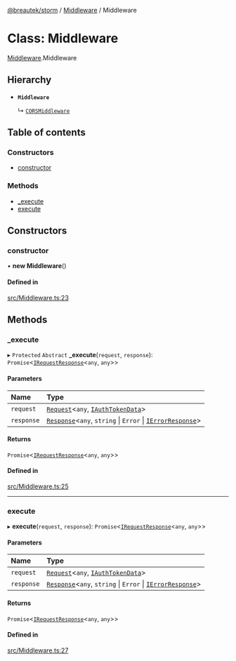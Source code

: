 [@breautek/storm](../README.md) / [Middleware](../modules/Middleware.md) / Middleware

# Class: Middleware

[Middleware](../modules/Middleware.md).Middleware

## Hierarchy

- **`Middleware`**

  ↳ [`CORSMiddleware`](CORSMiddleware.CORSMiddleware-1.md)

## Table of contents

### Constructors

- [constructor](Middleware.Middleware-1.md#constructor)

### Methods

- [\_execute](Middleware.Middleware-1.md#_execute)
- [execute](Middleware.Middleware-1.md#execute)

## Constructors

### constructor

• **new Middleware**()

#### Defined in

[src/Middleware.ts:23](https://github.com/breautek/storm/blob/72412c9/src/Middleware.ts#L23)

## Methods

### \_execute

▸ `Protected` `Abstract` **_execute**(`request`, `response`): `Promise`<[`IRequestResponse`](../interfaces/IRequestResponse.IRequestResponse-1.md)<`any`, `any`\>\>

#### Parameters

| Name | Type |
| :------ | :------ |
| `request` | [`Request`](Request.Request-1.md)<`any`, [`IAuthTokenData`](../interfaces/IAuthTokenData.IAuthTokenData-1.md)\> |
| `response` | [`Response`](Response.Response-1.md)<`any`, `string` \| `Error` \| [`IErrorResponse`](../interfaces/StormError.IErrorResponse.md)\> |

#### Returns

`Promise`<[`IRequestResponse`](../interfaces/IRequestResponse.IRequestResponse-1.md)<`any`, `any`\>\>

#### Defined in

[src/Middleware.ts:25](https://github.com/breautek/storm/blob/72412c9/src/Middleware.ts#L25)

___

### execute

▸ **execute**(`request`, `response`): `Promise`<[`IRequestResponse`](../interfaces/IRequestResponse.IRequestResponse-1.md)<`any`, `any`\>\>

#### Parameters

| Name | Type |
| :------ | :------ |
| `request` | [`Request`](Request.Request-1.md)<`any`, [`IAuthTokenData`](../interfaces/IAuthTokenData.IAuthTokenData-1.md)\> |
| `response` | [`Response`](Response.Response-1.md)<`any`, `string` \| `Error` \| [`IErrorResponse`](../interfaces/StormError.IErrorResponse.md)\> |

#### Returns

`Promise`<[`IRequestResponse`](../interfaces/IRequestResponse.IRequestResponse-1.md)<`any`, `any`\>\>

#### Defined in

[src/Middleware.ts:27](https://github.com/breautek/storm/blob/72412c9/src/Middleware.ts#L27)
